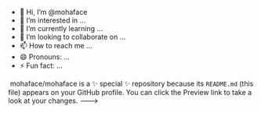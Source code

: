 - 👋 Hi, I’m @mohaface
- 👀 I’m interested in ...
- 🌱 I’m currently learning ...
- 💞️ I’m looking to collaborate on ...
- 📫 How to reach me ...
- 😄 Pronouns: ...
- ⚡ Fun fact: ...

<a referrerpolicy='origin' target='_blank' href='https://trustseal.enamad.ir/?id=544609&Code=ZPcsAoae0pDYe20gBevMylOL6dRoLon5'><img referrerpolicy='origin' src='https://trustseal.enamad.ir/logo.aspx?id=544609&Code=ZPcsAoae0pDYe20gBevMylOL6dRoLon5' alt='' style='cursor:pointer' code='ZPcsAoae0pDYe20gBevMylOL6dRoLon5'></a>
mohaface/mohaface is a ✨ special ✨ repository because its `README.md` (this file) appears on your GitHub profile.
You can click the Preview link to take a look at your changes.
--->
